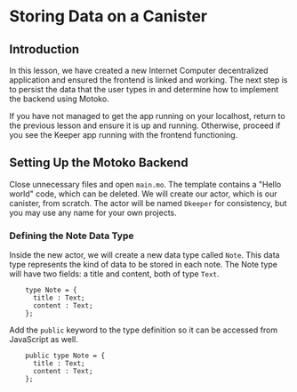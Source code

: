 # Storing Data on a Canister

## Introduction

In this lesson, we have created a new Internet Computer decentralized application and ensured the frontend is linked and working. The next step is to persist the data that the user types in and determine how to implement the backend using Motoko.

If you have not managed to get the app running on your localhost, return to the previous lesson and ensure it is up and running. Otherwise, proceed if you see the Keeper app running with the frontend functioning.

## Setting Up the Motoko Backend

Close unnecessary files and open `main.mo`. The template contains a "Hello world" code, which can be deleted. We will create our actor, which is our canister, from scratch. The actor will be named `Dkeeper` for consistency, but you may use any name for your own projects.

### Defining the Note Data Type

Inside the new actor, we will create a new data type called `Note`. This data type represents the kind of data to be stored in each note. The Note type will have two fields: a title and content, both of type `Text`.

```mo
    type Note = {
      title : Text;
      content : Text;
    };
```

Add the `public` keyword to the type definition so it can be accessed from JavaScript as well.

```mo
    public type Note = {
      title : Text;
      content : Text;
    };
```
